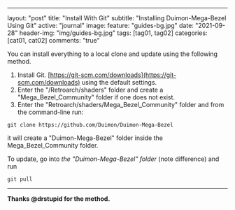---
layout: "post"
title: "Install With Git"
subtitle: "Installing Duimon-Mega-Bezel Using Git"
active: "journal"
image:
  feature: "guides-bg.jpg"
date: "2021-09-28"
header-img: "img/guides-bg.jpg"
tags: [tag01, tag02]
categories: [cat01, cat02]
comments: "true"
<p> You can install everything to a local clone and update using the following method.

1. Install Git. [https://git-scm.com/downloads](https://git-scm.com/downloads) using the default settings.
2. Enter the "/Retroarch/shaders" folder and create a "Mega_Bezel_Community" folder if one does not exist.
3. Enter the "Retroarch/shaders/Mega_Bezel_Community" folder and from the command-line run:

```
git clone https://github.com/Duimon/Duimon-Mega-Bezel
```

it will create a "Duimon-Mega-Bezel" folder inside the Mega_Bezel_Community folder. 

To update, go into *the "Duimon-Mega-Bezel" folder* (note difference) and run

```
git pull
```
___

**Thanks @drstupid for the method.** </p>